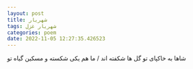 ```yaml
---
layout: post
title: شهریار
tags: شهریار غزل
categories: poem
date: 2022-11-05 12:27:35.426523
---
```


شاها به خاکپای تو گل ها شکفته اند / ما هم یکی شکسته و مسکین گیاه تو
